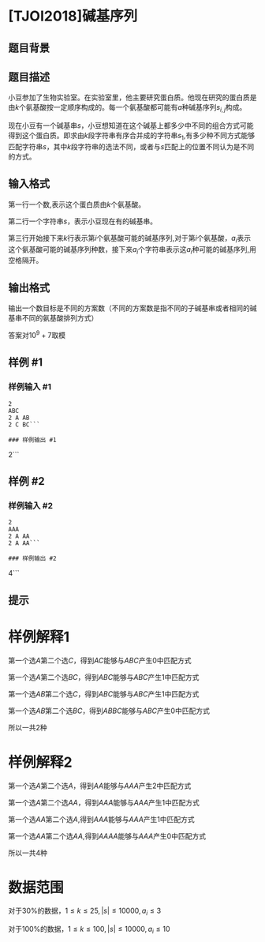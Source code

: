 # [TJOI2018]碱基序列

## 题目背景



## 题目描述

小豆参加了生物实验室。在实验室里，他主要研究蛋白质。他现在研究的蛋白质是由$k$个氨基酸按一定顺序构成的。每一个氨基酸都可能有$a$种碱基序列$s_{i,j}$构成。

现在小豆有一个碱基串$s$，小豆想知道在这个碱基上都多少中不同的组合方式可能得到这个蛋白质。即求由$k$段字符串有序合并成的字符串$s_1$,有多少种不同方式能够匹配字符串$s$，其中$k$段字符串的选法不同，或者与$s$匹配上的位置不同认为是不同的方式。

## 输入格式

 第一行一个数,表示这个蛋白质由$k$个氨基酸。

第二行一个字符串$s$，表示小豆现在有的碱基串。

第三行开始接下来$k$行表示第$i$个氨基酸可能的碱基序列,对于第$i$个氨基酸，$a_i$表示这个氨基酸可能的碱基序列种数，接下来$a_i$个字符串表示这$a_i$种可能的碱基序列,用空格隔开。

## 输出格式

输出一个数目标是不同的方案数（不同的方案数是指不同的子碱基串或者相同的碱基串不同的氨基酸排列方式）

答案对$10^9+7$取模

## 样例 #1

### 样例输入 #1
```
2
ABC
2 A AB
2 C BC```

### 样例输出 #1

```
2```

## 样例 #2

### 样例输入 #2
```
2
AAA
2 A AA
2 A AA```

### 样例输出 #2

```
4```

## 提示

# 样例解释1

第一个选$A$第二个选$C$，得到$AC$能够与$ABC$产生$0$中匹配方式

第一个选$A$第二个选$BC$，得到$ABC$能够与$ABC$产生$1$中匹配方式

第一个选$AB$第二个选$C$，得到$ABC$能够与$ABC$产生$1$中匹配方式

第一个选$AB$第二个选$BC$，得到$ABBC$能够与$ABC$产生$0$中匹配方式

所以一共2种

# 样例解释2

第一个选$A$第二个选$A$，得到$AA$能够与$AAA$产生$2$中匹配方式

第一个选$A$第二个选$AA$，得到$AAA$能够与$AAA$产生$1$中匹配方式

第一个选$AA$第二个选$A$,得到$AAA$能够与$AAA$产生$1$中匹配方式

第一个选$AA$第二个选$AA$,得到$AAAA$能够与$AAA$产生$0$中匹配方式

所以一共4种

# 数据范围

对于$30\%$的数据，$1\leq k\leq25,|s|\leq10000,a_i\leq3$

对于$100\%$的数据，$1\leq k\leq100,|s|\leq10000,a_i\leq10$
